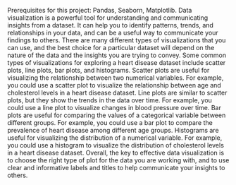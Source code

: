 Prerequisites for this project: Pandas, Seaborn, Matplotlib.
Data visualization is a powerful tool for understanding and communicating insights from a dataset. It can help you to identify patterns, trends, and relationships in your data, and can be a useful way to communicate your findings to others.
There are many different types of visualizations that you can use, and the best choice for a particular dataset will depend on the nature of the data and the insights you are trying to convey. Some common types of visualizations for exploring a heart disease dataset include scatter plots, line plots, bar plots, and histograms.
Scatter plots are useful for visualizing the relationship between two numerical variables. For example, you could use a scatter plot to visualize the relationship between age and cholesterol levels in a heart disease dataset.
Line plots are similar to scatter plots, but they show the trends in the data over time. For example, you could use a line plot to visualize changes in blood pressure over time.
Bar plots are useful for comparing the values of a categorical variable between different groups. For example, you could use a bar plot to compare the prevalence of heart disease among different age groups.
Histograms are useful for visualizing the distribution of a numerical variable. For example, you could use a histogram to visualize the distribution of cholesterol levels in a heart disease dataset.
Overall, the key to effective data visualization is to choose the right type of plot for the data you are working with, and to use clear and informative labels and titles to help communicate your insights to others.
 
